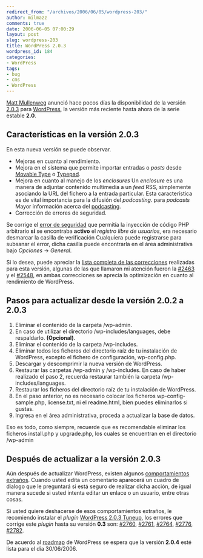 ```yaml
---
redirect_from: "/archivos/2006/06/05/wordpress-203/"
author: milmazz
comments: true
date: 2006-06-05 07:00:29
layout: post
slug: wordpress-203
title: WordPress 2.0.3
wordpress_id: 184
categories:
- WordPress
tags:
- bug
- cms
- WordPress
---
```


[Matt Mullenweg](http://photomatt.net/) anunció hace pocos días la disponibilidad de la versión [2.0.3](http://wordpress.org/development/2006/06/wordpress-203/) para [WordPress](http://www.wordpress.org), la versión más reciente hasta ahora de la serie estable **2.0**.

## Características en la versión 2.0.3

En esta nueva versión se puede observar.

  * Mejoras en cuanto al rendimiento.
  * Mejora en el sistema que permite importar entradas o _posts_ desde [Movable Type](http://www.sixapart.com/movabletype/) o [Typepad](http://www.sixapart.com/typepad/).
  * Mejora en cuanto al manejo de los _enclosures_ Un _enclosure_ es una manera de adjuntar contenido multimedia a un _feed_ RSS, simplemente asociando la URL del fichero a la entrada particular. Esta característica es de vital importancia para la difusión del _podcasting_. para _podcasts_ Mayor información acerca del [podcasting](http://en.wikipedia.org/wiki/Podcasting).
  * Corrección de errores de seguridad.

Se corrige el [error de seguridad](http://magazine.olrin.org/wordpress_security_flaw/) que permitía la inyección de código PHP arbitrario **si** se encontraba **activo** el _registro libre de usuarios_, era necesario desmarcar la casilla de verificación Cualquiera puede registrarse para subsanar el error, dicha casilla puede encontrarla en el área administrativa bajo _Opciones_ -> _General_.

Si lo desea, puede apreciar la [lista completa de las correcciones](http://trac.wordpress.org/query?status=closed&milestone=2.0.3) realizadas para esta versión, algunas de las que llamaron mi atención fueron la [#2463](http://trac.wordpress.org/ticket/2463) y el [#2548](http://trac.wordpress.org/ticket/2548), en ambas correcciones se aprecia la optimización en cuanto al rendimiento de WordPress.

## Pasos para actualizar desde la versión 2.0.2 a 2.0.3

  1. Eliminar el contenido de la carpeta /wp-admin.
  2. En caso de utilizar el directorio /wp-includes/languages, debe respaldarlo. **(Opcional)**.
  3. Eliminar el contenido de la carpeta /wp-includes.
  4. Eliminar todos los ficheros del directorio raíz de tu instalación de WordPress, excepto el fichero de configuración, wp-config.php.
  5. Descargar y descomprimir la nueva versión de WordPress.
  6. Restaurar las carpetas /wp-admin y /wp-includes. En caso de haber realizado el paso 2, recuerda restaurar también la carpeta /wp-includes/languages.
  7. Restaurar los ficheros del directorio raíz de tu instalación de WordPress.
  8. En el paso anterior, no es necesario colocar los ficheros wp-config-sample.php, license.txt, ni el readme.html, bien puedes eliminarlos si gustas.
  9. Ingresa en el área administrativa, proceda a actualizar la base de datos.

Eso es todo, como siempre, recuerde que es recomendable eliminar los ficheros install.php y upgrade.php, los cuales se encuentran en el directorio /wp-admin

## Después de actualizar a la versión 2.0.3

Aún después de actualizar WordPress, existen algunos [comportamientos extraños](http://www.alt1040.com/archivo/2006/06/04/no-actualizar-a-wordpress-203/). Cuando usted edita un comentario aparecerá un cuadro de dialogo que le preguntará si está seguro de realizar dicha acción, de igual manera sucede si usted intenta editar un enlace o un usuario, entre otras cosas.

Si usted quiere deshacerse de esos comportamientos extraños, le recomiendo instalar el _plugin_ [WordPress 2.0.3 Tuneup](http://txfx.net/code/wordpress/wordpress-203-tuneup/), los errores que corrige este _plugin_ hasta su versión **0.3** son: [#2760](http://trac.wordpress.org/ticket/2760), [#2761](http://trac.wordpress.org/ticket/2761), [#2764](http://trac.wordpress.org/ticket/2764), [#2776](http://trac.wordpress.org/ticket/2776), [#2782](http://trac.wordpress.org/ticket/2782).

De acuerdo al [roadmap](http://trac.wordpress.org/roadmap) de WordPress se espera que la versión **2.0.4** esté lista para el día 30/06/2006.
